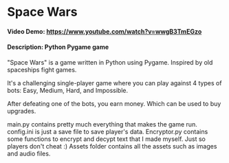 # Space Wars
#### Video Demo:  https://www.youtube.com/watch?v=wwgB3TmEGzo
#### Description: Python Pygame game

"Space Wars" is a game written in Python using Pygame. Inspired by old spaceships fight games.

It's a challenging single-player game where you can play against 4 types of bots: Easy, Medium, Hard, and Impossible.

After defeating one of the bots, you earn money. Which can be used to buy upgrades.

main.py contains pretty much everything that makes the game run.
config.ini is just a save file to save player's data.
Encryptor.py contains some functions to encrypt and decypt text that I made myself. Just so players don't cheat :)
Assets folder contains all the assets such as images and audio files.

